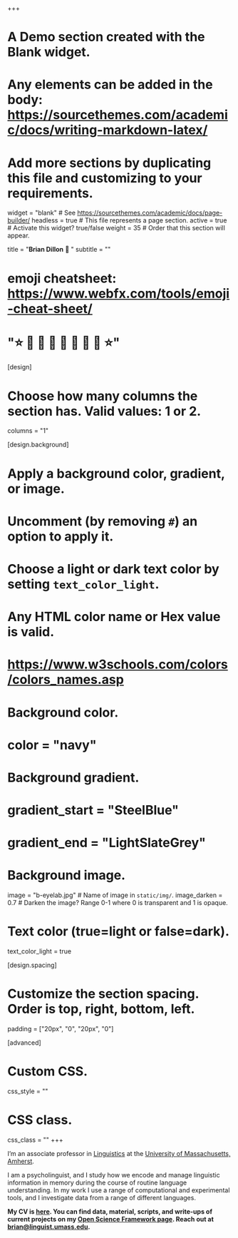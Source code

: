 +++
# A Demo section created with the Blank widget.
# Any elements can be added in the body: https://sourcethemes.com/academic/docs/writing-markdown-latex/
# Add more sections by duplicating this file and customizing to your requirements.

widget = "blank"  # See https://sourcethemes.com/academic/docs/page-builder/
headless = true  # This file represents a page section.
active = true  # Activate this widget? true/false
weight = 35  # Order that this section will appear.

title = "**Brian Dillon** :whale2: "
subtitle = ""
# emoji cheatsheet: https://www.webfx.com/tools/emoji-cheat-sheet/
# ":star: :whale: :whale: :whale: :whale2:  :whale:  :whale:  :whale: :star:"

[design]
  # Choose how many columns the section has. Valid values: 1 or 2.
  columns = "1"

[design.background]
  # Apply a background color, gradient, or image.
  #   Uncomment (by removing `#`) an option to apply it.
  #   Choose a light or dark text color by setting `text_color_light`.
  #   Any HTML color name or Hex value is valid.
  # https://www.w3schools.com/colors/colors_names.asp

  # Background color.
  # color = "navy"
  
  # Background gradient.
  # gradient_start = "SteelBlue"
  # gradient_end = "LightSlateGrey"
  
  # Background image.
   image = "b-eyelab.jpg"  # Name of image in `static/img/`.
   image_darken = 0.7  # Darken the image? Range 0-1 where 0 is transparent and 1 is opaque.

  # Text color (true=light or false=dark).
  text_color_light = true

[design.spacing]
  # Customize the section spacing. Order is top, right, bottom, left.
  padding = ["20px", "0", "20px", "0"]

[advanced]
 # Custom CSS. 
 css_style = ""
 
 # CSS class.
 css_class = ""
+++

I’m an associate professor in [Linguistics](ling) at the [University of Massachusetts, Amherst](UMass). 

I am a psycholinguist, and I study how we encode and manage linguistic information in memory during the course of routine language understanding. In my work I use a range of computational and experimental tools, and I investigate data from a range of different languages. 

**My CV is [here](http://blogs.umass.edu/bwdillon/files/2017/09/BWDILLON_CV.pdf). You can find data, material, scripts, and write-ups of current projects on my [Open Science Framework page](asdf). Reach out at brian@linguist.umass.edu.**

